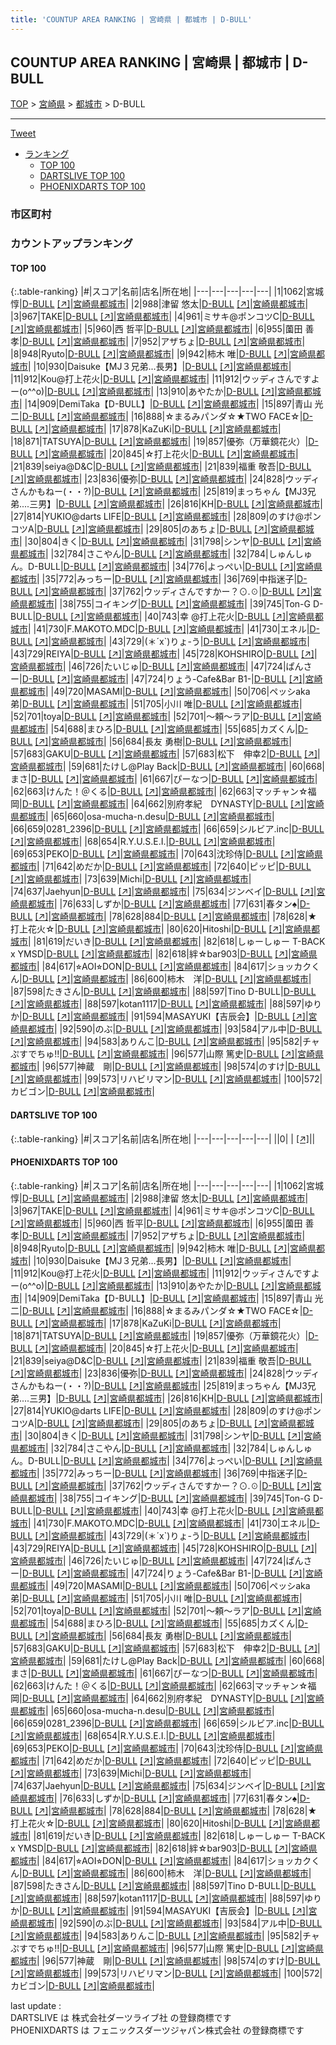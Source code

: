 ```yaml
---
title: 'COUNTUP AREA RANKING | 宮崎県 | 都城市 | D-BULL'
---
```

## COUNTUP AREA RANKING | 宮崎県 | 都城市 | D-BULL

[TOP](/darts/rank/) > [宮崎県](/darts/rank/宮崎県/) > [都城市](/darts/rank/宮崎県/都城市/) > D-BULL

___

<a href="https://twitter.com/share?ref_src=twsrc%5Etfw" data-text="COUNTUP AREA RANKING | 宮崎県都城市D-BULL" class="twitter-share-button" data-hashtags="DARTSLIVE,PHOENIXDARTS,darts,ダーツ" data-show-count="false">Tweet</a>

* [ランキング](#カウントアップランキング)
    * [TOP 100](#top-100)
    * [DARTSLIVE TOP 100](#dartslive-top-100)
    * [PHOENIXDARTS TOP 100](#phoenixdarts-top-100)

### 市区町村

<ul>

</ul>

### カウントアップランキング

#### TOP 100



{:.table-ranking}
|#|スコア|名前|店名|所在地|
|---|---|---|---|---|
|1|1062|<span class="rank-name-pd">宮城 惇</span>|<a href="/darts/rank/shops/9862.html">D-BULL</a> <a href="https://vs.phoenixdarts.com/jp/shop/shopDetailInfo/s_9862?s_seq=9862">[↗]</a>|<a href="/darts/rank/宮崎県/都城市">宮崎県都城市</a>|
|2|988|<span class="rank-name-pd">津留 悠太</span>|<a href="/darts/rank/shops/9862.html">D-BULL</a> <a href="https://vs.phoenixdarts.com/jp/shop/shopDetailInfo/s_9862?s_seq=9862">[↗]</a>|<a href="/darts/rank/宮崎県/都城市">宮崎県都城市</a>|
|3|967|<span class="rank-name-pd">TAKE</span>|<a href="/darts/rank/shops/9862.html">D-BULL</a> <a href="https://vs.phoenixdarts.com/jp/shop/shopDetailInfo/s_9862?s_seq=9862">[↗]</a>|<a href="/darts/rank/宮崎県/都城市">宮崎県都城市</a>|
|4|961|<span class="rank-name-pd">ミサキ@ポンコツC</span>|<a href="/darts/rank/shops/9862.html">D-BULL</a> <a href="https://vs.phoenixdarts.com/jp/shop/shopDetailInfo/s_9862?s_seq=9862">[↗]</a>|<a href="/darts/rank/宮崎県/都城市">宮崎県都城市</a>|
|5|960|<span class="rank-name-pd">西 哲平</span>|<a href="/darts/rank/shops/9862.html">D-BULL</a> <a href="https://vs.phoenixdarts.com/jp/shop/shopDetailInfo/s_9862?s_seq=9862">[↗]</a>|<a href="/darts/rank/宮崎県/都城市">宮崎県都城市</a>|
|6|955|<span class="rank-name-pd">薗田 善孝</span>|<a href="/darts/rank/shops/9862.html">D-BULL</a> <a href="https://vs.phoenixdarts.com/jp/shop/shopDetailInfo/s_9862?s_seq=9862">[↗]</a>|<a href="/darts/rank/宮崎県/都城市">宮崎県都城市</a>|
|7|952|<span class="rank-name-pd">アザちょ</span>|<a href="/darts/rank/shops/9862.html">D-BULL</a> <a href="https://vs.phoenixdarts.com/jp/shop/shopDetailInfo/s_9862?s_seq=9862">[↗]</a>|<a href="/darts/rank/宮崎県/都城市">宮崎県都城市</a>|
|8|948|<span class="rank-name-pd">Ryuto</span>|<a href="/darts/rank/shops/9862.html">D-BULL</a> <a href="https://vs.phoenixdarts.com/jp/shop/shopDetailInfo/s_9862?s_seq=9862">[↗]</a>|<a href="/darts/rank/宮崎県/都城市">宮崎県都城市</a>|
|9|942|<span class="rank-name-pd"><span class="pro-icon-pd"></span>柿木 唯</span>|<a href="/darts/rank/shops/9862.html">D-BULL</a> <a href="https://vs.phoenixdarts.com/jp/shop/shopDetailInfo/s_9862?s_seq=9862">[↗]</a>|<a href="/darts/rank/宮崎県/都城市">宮崎県都城市</a>|
|10|930|<span class="rank-name-pd">Daisuke【MJ３兄弟...長男】</span>|<a href="/darts/rank/shops/9862.html">D-BULL</a> <a href="https://vs.phoenixdarts.com/jp/shop/shopDetailInfo/s_9862?s_seq=9862">[↗]</a>|<a href="/darts/rank/宮崎県/都城市">宮崎県都城市</a>|
|11|912|<span class="rank-name-pd">Kou@打上花火</span>|<a href="/darts/rank/shops/9862.html">D-BULL</a> <a href="https://vs.phoenixdarts.com/jp/shop/shopDetailInfo/s_9862?s_seq=9862">[↗]</a>|<a href="/darts/rank/宮崎県/都城市">宮崎県都城市</a>|
|11|912|<span class="rank-name-pd">ウッディさんですよー(o^^o)</span>|<a href="/darts/rank/shops/9862.html">D-BULL</a> <a href="https://vs.phoenixdarts.com/jp/shop/shopDetailInfo/s_9862?s_seq=9862">[↗]</a>|<a href="/darts/rank/宮崎県/都城市">宮崎県都城市</a>|
|13|910|<span class="rank-name-pd">あやたか</span>|<a href="/darts/rank/shops/9862.html">D-BULL</a> <a href="https://vs.phoenixdarts.com/jp/shop/shopDetailInfo/s_9862?s_seq=9862">[↗]</a>|<a href="/darts/rank/宮崎県/都城市">宮崎県都城市</a>|
|14|909|<span class="rank-name-pd">DemiTaka【D-BULL】</span>|<a href="/darts/rank/shops/9862.html">D-BULL</a> <a href="https://vs.phoenixdarts.com/jp/shop/shopDetailInfo/s_9862?s_seq=9862">[↗]</a>|<a href="/darts/rank/宮崎県/都城市">宮崎県都城市</a>|
|15|897|<span class="rank-name-pd"><span class="pro-icon-pd"></span>青山 光二</span>|<a href="/darts/rank/shops/9862.html">D-BULL</a> <a href="https://vs.phoenixdarts.com/jp/shop/shopDetailInfo/s_9862?s_seq=9862">[↗]</a>|<a href="/darts/rank/宮崎県/都城市">宮崎県都城市</a>|
|16|888|<span class="rank-name-pd">☆まるみパンダ☆★TWO FACE☆</span>|<a href="/darts/rank/shops/9862.html">D-BULL</a> <a href="https://vs.phoenixdarts.com/jp/shop/shopDetailInfo/s_9862?s_seq=9862">[↗]</a>|<a href="/darts/rank/宮崎県/都城市">宮崎県都城市</a>|
|17|878|<span class="rank-name-pd">KaZuKi</span>|<a href="/darts/rank/shops/9862.html">D-BULL</a> <a href="https://vs.phoenixdarts.com/jp/shop/shopDetailInfo/s_9862?s_seq=9862">[↗]</a>|<a href="/darts/rank/宮崎県/都城市">宮崎県都城市</a>|
|18|871|<span class="rank-name-pd">TATSUYA</span>|<a href="/darts/rank/shops/9862.html">D-BULL</a> <a href="https://vs.phoenixdarts.com/jp/shop/shopDetailInfo/s_9862?s_seq=9862">[↗]</a>|<a href="/darts/rank/宮崎県/都城市">宮崎県都城市</a>|
|19|857|<span class="rank-name-pd">優弥（万華鏡花火）</span>|<a href="/darts/rank/shops/9862.html">D-BULL</a> <a href="https://vs.phoenixdarts.com/jp/shop/shopDetailInfo/s_9862?s_seq=9862">[↗]</a>|<a href="/darts/rank/宮崎県/都城市">宮崎県都城市</a>|
|20|845|<span class="rank-name-pd">☆打上花火</span>|<a href="/darts/rank/shops/9862.html">D-BULL</a> <a href="https://vs.phoenixdarts.com/jp/shop/shopDetailInfo/s_9862?s_seq=9862">[↗]</a>|<a href="/darts/rank/宮崎県/都城市">宮崎県都城市</a>|
|21|839|<span class="rank-name-pd">seiya@D&amp;C</span>|<a href="/darts/rank/shops/9862.html">D-BULL</a> <a href="https://vs.phoenixdarts.com/jp/shop/shopDetailInfo/s_9862?s_seq=9862">[↗]</a>|<a href="/darts/rank/宮崎県/都城市">宮崎県都城市</a>|
|21|839|<span class="rank-name-pd"><span class="pro-icon-pd"></span>福重 敬吾</span>|<a href="/darts/rank/shops/9862.html">D-BULL</a> <a href="https://vs.phoenixdarts.com/jp/shop/shopDetailInfo/s_9862?s_seq=9862">[↗]</a>|<a href="/darts/rank/宮崎県/都城市">宮崎県都城市</a>|
|23|836|<span class="rank-name-pd">優弥</span>|<a href="/darts/rank/shops/9862.html">D-BULL</a> <a href="https://vs.phoenixdarts.com/jp/shop/shopDetailInfo/s_9862?s_seq=9862">[↗]</a>|<a href="/darts/rank/宮崎県/都城市">宮崎県都城市</a>|
|24|828|<span class="rank-name-pd">ウッディさんかもねー(・・?)</span>|<a href="/darts/rank/shops/9862.html">D-BULL</a> <a href="https://vs.phoenixdarts.com/jp/shop/shopDetailInfo/s_9862?s_seq=9862">[↗]</a>|<a href="/darts/rank/宮崎県/都城市">宮崎県都城市</a>|
|25|819|<span class="rank-name-pd">まっちゃん【MJ3兄弟....三男】</span>|<a href="/darts/rank/shops/9862.html">D-BULL</a> <a href="https://vs.phoenixdarts.com/jp/shop/shopDetailInfo/s_9862?s_seq=9862">[↗]</a>|<a href="/darts/rank/宮崎県/都城市">宮崎県都城市</a>|
|26|816|<span class="rank-name-pd">KH</span>|<a href="/darts/rank/shops/9862.html">D-BULL</a> <a href="https://vs.phoenixdarts.com/jp/shop/shopDetailInfo/s_9862?s_seq=9862">[↗]</a>|<a href="/darts/rank/宮崎県/都城市">宮崎県都城市</a>|
|27|814|<span class="rank-name-pd">YUKIO@darts LIFE</span>|<a href="/darts/rank/shops/9862.html">D-BULL</a> <a href="https://vs.phoenixdarts.com/jp/shop/shopDetailInfo/s_9862?s_seq=9862">[↗]</a>|<a href="/darts/rank/宮崎県/都城市">宮崎県都城市</a>|
|28|809|<span class="rank-name-pd">のすけ@ポンコツA</span>|<a href="/darts/rank/shops/9862.html">D-BULL</a> <a href="https://vs.phoenixdarts.com/jp/shop/shopDetailInfo/s_9862?s_seq=9862">[↗]</a>|<a href="/darts/rank/宮崎県/都城市">宮崎県都城市</a>|
|29|805|<span class="rank-name-pd">のあちょ</span>|<a href="/darts/rank/shops/9862.html">D-BULL</a> <a href="https://vs.phoenixdarts.com/jp/shop/shopDetailInfo/s_9862?s_seq=9862">[↗]</a>|<a href="/darts/rank/宮崎県/都城市">宮崎県都城市</a>|
|30|804|<span class="rank-name-pd">きく</span>|<a href="/darts/rank/shops/9862.html">D-BULL</a> <a href="https://vs.phoenixdarts.com/jp/shop/shopDetailInfo/s_9862?s_seq=9862">[↗]</a>|<a href="/darts/rank/宮崎県/都城市">宮崎県都城市</a>|
|31|798|<span class="rank-name-pd">シンヤ</span>|<a href="/darts/rank/shops/9862.html">D-BULL</a> <a href="https://vs.phoenixdarts.com/jp/shop/shopDetailInfo/s_9862?s_seq=9862">[↗]</a>|<a href="/darts/rank/宮崎県/都城市">宮崎県都城市</a>|
|32|784|<span class="rank-name-pd">さこやん</span>|<a href="/darts/rank/shops/9862.html">D-BULL</a> <a href="https://vs.phoenixdarts.com/jp/shop/shopDetailInfo/s_9862?s_seq=9862">[↗]</a>|<a href="/darts/rank/宮崎県/都城市">宮崎県都城市</a>|
|32|784|<span class="rank-name-pd">しゅんしゅん。D-BULL</span>|<a href="/darts/rank/shops/9862.html">D-BULL</a> <a href="https://vs.phoenixdarts.com/jp/shop/shopDetailInfo/s_9862?s_seq=9862">[↗]</a>|<a href="/darts/rank/宮崎県/都城市">宮崎県都城市</a>|
|34|776|<span class="rank-name-pd">よっぺい</span>|<a href="/darts/rank/shops/9862.html">D-BULL</a> <a href="https://vs.phoenixdarts.com/jp/shop/shopDetailInfo/s_9862?s_seq=9862">[↗]</a>|<a href="/darts/rank/宮崎県/都城市">宮崎県都城市</a>|
|35|772|<span class="rank-name-pd">みっちー</span>|<a href="/darts/rank/shops/9862.html">D-BULL</a> <a href="https://vs.phoenixdarts.com/jp/shop/shopDetailInfo/s_9862?s_seq=9862">[↗]</a>|<a href="/darts/rank/宮崎県/都城市">宮崎県都城市</a>|
|36|769|<span class="rank-name-pd">中指迷子</span>|<a href="/darts/rank/shops/9862.html">D-BULL</a> <a href="https://vs.phoenixdarts.com/jp/shop/shopDetailInfo/s_9862?s_seq=9862">[↗]</a>|<a href="/darts/rank/宮崎県/都城市">宮崎県都城市</a>|
|37|762|<span class="rank-name-pd">ウッディさんですかー？⊙⁠.⁠☉</span>|<a href="/darts/rank/shops/9862.html">D-BULL</a> <a href="https://vs.phoenixdarts.com/jp/shop/shopDetailInfo/s_9862?s_seq=9862">[↗]</a>|<a href="/darts/rank/宮崎県/都城市">宮崎県都城市</a>|
|38|755|<span class="rank-name-pd">コイキング</span>|<a href="/darts/rank/shops/9862.html">D-BULL</a> <a href="https://vs.phoenixdarts.com/jp/shop/shopDetailInfo/s_9862?s_seq=9862">[↗]</a>|<a href="/darts/rank/宮崎県/都城市">宮崎県都城市</a>|
|39|745|<span class="rank-name-pd">Ton-G D-BULL</span>|<a href="/darts/rank/shops/9862.html">D-BULL</a> <a href="https://vs.phoenixdarts.com/jp/shop/shopDetailInfo/s_9862?s_seq=9862">[↗]</a>|<a href="/darts/rank/宮崎県/都城市">宮崎県都城市</a>|
|40|743|<span class="rank-name-pd">幸 @打上花火</span>|<a href="/darts/rank/shops/9862.html">D-BULL</a> <a href="https://vs.phoenixdarts.com/jp/shop/shopDetailInfo/s_9862?s_seq=9862">[↗]</a>|<a href="/darts/rank/宮崎県/都城市">宮崎県都城市</a>|
|41|730|<span class="rank-name-pd">F.MAKOTO.MDC</span>|<a href="/darts/rank/shops/9862.html">D-BULL</a> <a href="https://vs.phoenixdarts.com/jp/shop/shopDetailInfo/s_9862?s_seq=9862">[↗]</a>|<a href="/darts/rank/宮崎県/都城市">宮崎県都城市</a>|
|41|730|<span class="rank-name-pd">エネル</span>|<a href="/darts/rank/shops/9862.html">D-BULL</a> <a href="https://vs.phoenixdarts.com/jp/shop/shopDetailInfo/s_9862?s_seq=9862">[↗]</a>|<a href="/darts/rank/宮崎県/都城市">宮崎県都城市</a>|
|43|729|<span class="rank-name-pd">(＊´x`)りょ-う</span>|<a href="/darts/rank/shops/9862.html">D-BULL</a> <a href="https://vs.phoenixdarts.com/jp/shop/shopDetailInfo/s_9862?s_seq=9862">[↗]</a>|<a href="/darts/rank/宮崎県/都城市">宮崎県都城市</a>|
|43|729|<span class="rank-name-pd">REIYA</span>|<a href="/darts/rank/shops/9862.html">D-BULL</a> <a href="https://vs.phoenixdarts.com/jp/shop/shopDetailInfo/s_9862?s_seq=9862">[↗]</a>|<a href="/darts/rank/宮崎県/都城市">宮崎県都城市</a>|
|45|728|<span class="rank-name-pd">KOHSHIRO</span>|<a href="/darts/rank/shops/9862.html">D-BULL</a> <a href="https://vs.phoenixdarts.com/jp/shop/shopDetailInfo/s_9862?s_seq=9862">[↗]</a>|<a href="/darts/rank/宮崎県/都城市">宮崎県都城市</a>|
|46|726|<span class="rank-name-pd">たいじゅ</span>|<a href="/darts/rank/shops/9862.html">D-BULL</a> <a href="https://vs.phoenixdarts.com/jp/shop/shopDetailInfo/s_9862?s_seq=9862">[↗]</a>|<a href="/darts/rank/宮崎県/都城市">宮崎県都城市</a>|
|47|724|<span class="rank-name-pd">ぱんさー</span>|<a href="/darts/rank/shops/9862.html">D-BULL</a> <a href="https://vs.phoenixdarts.com/jp/shop/shopDetailInfo/s_9862?s_seq=9862">[↗]</a>|<a href="/darts/rank/宮崎県/都城市">宮崎県都城市</a>|
|47|724|<span class="rank-name-pd">りょう-Cafe&amp;Bar B1-</span>|<a href="/darts/rank/shops/9862.html">D-BULL</a> <a href="https://vs.phoenixdarts.com/jp/shop/shopDetailInfo/s_9862?s_seq=9862">[↗]</a>|<a href="/darts/rank/宮崎県/都城市">宮崎県都城市</a>|
|49|720|<span class="rank-name-pd">MASAMI</span>|<a href="/darts/rank/shops/9862.html">D-BULL</a> <a href="https://vs.phoenixdarts.com/jp/shop/shopDetailInfo/s_9862?s_seq=9862">[↗]</a>|<a href="/darts/rank/宮崎県/都城市">宮崎県都城市</a>|
|50|706|<span class="rank-name-pd">ペッシaka弟</span>|<a href="/darts/rank/shops/9862.html">D-BULL</a> <a href="https://vs.phoenixdarts.com/jp/shop/shopDetailInfo/s_9862?s_seq=9862">[↗]</a>|<a href="/darts/rank/宮崎県/都城市">宮崎県都城市</a>|
|51|705|<span class="rank-name-pd"><span class="pro-icon-pd"></span>小川 唯</span>|<a href="/darts/rank/shops/9862.html">D-BULL</a> <a href="https://vs.phoenixdarts.com/jp/shop/shopDetailInfo/s_9862?s_seq=9862">[↗]</a>|<a href="/darts/rank/宮崎県/都城市">宮崎県都城市</a>|
|52|701|<span class="rank-name-pd">toya</span>|<a href="/darts/rank/shops/9862.html">D-BULL</a> <a href="https://vs.phoenixdarts.com/jp/shop/shopDetailInfo/s_9862?s_seq=9862">[↗]</a>|<a href="/darts/rank/宮崎県/都城市">宮崎県都城市</a>|
|52|701|<span class="rank-name-pd">～頼～ラア</span>|<a href="/darts/rank/shops/9862.html">D-BULL</a> <a href="https://vs.phoenixdarts.com/jp/shop/shopDetailInfo/s_9862?s_seq=9862">[↗]</a>|<a href="/darts/rank/宮崎県/都城市">宮崎県都城市</a>|
|54|688|<span class="rank-name-pd">まひろ</span>|<a href="/darts/rank/shops/9862.html">D-BULL</a> <a href="https://vs.phoenixdarts.com/jp/shop/shopDetailInfo/s_9862?s_seq=9862">[↗]</a>|<a href="/darts/rank/宮崎県/都城市">宮崎県都城市</a>|
|55|685|<span class="rank-name-pd">カズくん</span>|<a href="/darts/rank/shops/9862.html">D-BULL</a> <a href="https://vs.phoenixdarts.com/jp/shop/shopDetailInfo/s_9862?s_seq=9862">[↗]</a>|<a href="/darts/rank/宮崎県/都城市">宮崎県都城市</a>|
|56|684|<span class="rank-name-pd">長友 勇樹</span>|<a href="/darts/rank/shops/9862.html">D-BULL</a> <a href="https://vs.phoenixdarts.com/jp/shop/shopDetailInfo/s_9862?s_seq=9862">[↗]</a>|<a href="/darts/rank/宮崎県/都城市">宮崎県都城市</a>|
|57|683|<span class="rank-name-pd">GAKU</span>|<a href="/darts/rank/shops/9862.html">D-BULL</a> <a href="https://vs.phoenixdarts.com/jp/shop/shopDetailInfo/s_9862?s_seq=9862">[↗]</a>|<a href="/darts/rank/宮崎県/都城市">宮崎県都城市</a>|
|57|683|<span class="rank-name-pd">松下　伸幸2</span>|<a href="/darts/rank/shops/9862.html">D-BULL</a> <a href="https://vs.phoenixdarts.com/jp/shop/shopDetailInfo/s_9862?s_seq=9862">[↗]</a>|<a href="/darts/rank/宮崎県/都城市">宮崎県都城市</a>|
|59|681|<span class="rank-name-pd">たけし@Play Back</span>|<a href="/darts/rank/shops/9862.html">D-BULL</a> <a href="https://vs.phoenixdarts.com/jp/shop/shopDetailInfo/s_9862?s_seq=9862">[↗]</a>|<a href="/darts/rank/宮崎県/都城市">宮崎県都城市</a>|
|60|668|<span class="rank-name-pd">まさ</span>|<a href="/darts/rank/shops/9862.html">D-BULL</a> <a href="https://vs.phoenixdarts.com/jp/shop/shopDetailInfo/s_9862?s_seq=9862">[↗]</a>|<a href="/darts/rank/宮崎県/都城市">宮崎県都城市</a>|
|61|667|<span class="rank-name-pd">ぴーなつ</span>|<a href="/darts/rank/shops/9862.html">D-BULL</a> <a href="https://vs.phoenixdarts.com/jp/shop/shopDetailInfo/s_9862?s_seq=9862">[↗]</a>|<a href="/darts/rank/宮崎県/都城市">宮崎県都城市</a>|
|62|663|<span class="rank-name-pd">けんた！＠くる</span>|<a href="/darts/rank/shops/9862.html">D-BULL</a> <a href="https://vs.phoenixdarts.com/jp/shop/shopDetailInfo/s_9862?s_seq=9862">[↗]</a>|<a href="/darts/rank/宮崎県/都城市">宮崎県都城市</a>|
|62|663|<span class="rank-name-pd">マッチャン☆福岡</span>|<a href="/darts/rank/shops/9862.html">D-BULL</a> <a href="https://vs.phoenixdarts.com/jp/shop/shopDetailInfo/s_9862?s_seq=9862">[↗]</a>|<a href="/darts/rank/宮崎県/都城市">宮崎県都城市</a>|
|64|662|<span class="rank-name-pd">別府孝紀　DYNASTY</span>|<a href="/darts/rank/shops/9862.html">D-BULL</a> <a href="https://vs.phoenixdarts.com/jp/shop/shopDetailInfo/s_9862?s_seq=9862">[↗]</a>|<a href="/darts/rank/宮崎県/都城市">宮崎県都城市</a>|
|65|660|<span class="rank-name-pd">osa-mucha-n.desu</span>|<a href="/darts/rank/shops/9862.html">D-BULL</a> <a href="https://vs.phoenixdarts.com/jp/shop/shopDetailInfo/s_9862?s_seq=9862">[↗]</a>|<a href="/darts/rank/宮崎県/都城市">宮崎県都城市</a>|
|66|659|<span class="rank-name-pd">0281_2396</span>|<a href="/darts/rank/shops/9862.html">D-BULL</a> <a href="https://vs.phoenixdarts.com/jp/shop/shopDetailInfo/s_9862?s_seq=9862">[↗]</a>|<a href="/darts/rank/宮崎県/都城市">宮崎県都城市</a>|
|66|659|<span class="rank-name-pd">シルビア.inc</span>|<a href="/darts/rank/shops/9862.html">D-BULL</a> <a href="https://vs.phoenixdarts.com/jp/shop/shopDetailInfo/s_9862?s_seq=9862">[↗]</a>|<a href="/darts/rank/宮崎県/都城市">宮崎県都城市</a>|
|68|654|<span class="rank-name-pd">R.Y.U.S.E.I.</span>|<a href="/darts/rank/shops/9862.html">D-BULL</a> <a href="https://vs.phoenixdarts.com/jp/shop/shopDetailInfo/s_9862?s_seq=9862">[↗]</a>|<a href="/darts/rank/宮崎県/都城市">宮崎県都城市</a>|
|69|653|<span class="rank-name-pd">PEKO</span>|<a href="/darts/rank/shops/9862.html">D-BULL</a> <a href="https://vs.phoenixdarts.com/jp/shop/shopDetailInfo/s_9862?s_seq=9862">[↗]</a>|<a href="/darts/rank/宮崎県/都城市">宮崎県都城市</a>|
|70|643|<span class="rank-name-pd">沈珍侍</span>|<a href="/darts/rank/shops/9862.html">D-BULL</a> <a href="https://vs.phoenixdarts.com/jp/shop/shopDetailInfo/s_9862?s_seq=9862">[↗]</a>|<a href="/darts/rank/宮崎県/都城市">宮崎県都城市</a>|
|71|642|<span class="rank-name-pd">めだか</span>|<a href="/darts/rank/shops/9862.html">D-BULL</a> <a href="https://vs.phoenixdarts.com/jp/shop/shopDetailInfo/s_9862?s_seq=9862">[↗]</a>|<a href="/darts/rank/宮崎県/都城市">宮崎県都城市</a>|
|72|640|<span class="rank-name-pd">ピッピ</span>|<a href="/darts/rank/shops/9862.html">D-BULL</a> <a href="https://vs.phoenixdarts.com/jp/shop/shopDetailInfo/s_9862?s_seq=9862">[↗]</a>|<a href="/darts/rank/宮崎県/都城市">宮崎県都城市</a>|
|73|639|<span class="rank-name-pd">Michi</span>|<a href="/darts/rank/shops/9862.html">D-BULL</a> <a href="https://vs.phoenixdarts.com/jp/shop/shopDetailInfo/s_9862?s_seq=9862">[↗]</a>|<a href="/darts/rank/宮崎県/都城市">宮崎県都城市</a>|
|74|637|<span class="rank-name-pd">Jaehyun</span>|<a href="/darts/rank/shops/9862.html">D-BULL</a> <a href="https://vs.phoenixdarts.com/jp/shop/shopDetailInfo/s_9862?s_seq=9862">[↗]</a>|<a href="/darts/rank/宮崎県/都城市">宮崎県都城市</a>|
|75|634|<span class="rank-name-pd">ジンベイ</span>|<a href="/darts/rank/shops/9862.html">D-BULL</a> <a href="https://vs.phoenixdarts.com/jp/shop/shopDetailInfo/s_9862?s_seq=9862">[↗]</a>|<a href="/darts/rank/宮崎県/都城市">宮崎県都城市</a>|
|76|633|<span class="rank-name-pd">しずか</span>|<a href="/darts/rank/shops/9862.html">D-BULL</a> <a href="https://vs.phoenixdarts.com/jp/shop/shopDetailInfo/s_9862?s_seq=9862">[↗]</a>|<a href="/darts/rank/宮崎県/都城市">宮崎県都城市</a>|
|77|631|<span class="rank-name-pd">春タン♠️</span>|<a href="/darts/rank/shops/9862.html">D-BULL</a> <a href="https://vs.phoenixdarts.com/jp/shop/shopDetailInfo/s_9862?s_seq=9862">[↗]</a>|<a href="/darts/rank/宮崎県/都城市">宮崎県都城市</a>|
|78|628|<span class="rank-name-pd">884</span>|<a href="/darts/rank/shops/9862.html">D-BULL</a> <a href="https://vs.phoenixdarts.com/jp/shop/shopDetailInfo/s_9862?s_seq=9862">[↗]</a>|<a href="/darts/rank/宮崎県/都城市">宮崎県都城市</a>|
|78|628|<span class="rank-name-pd">★打上花火☆</span>|<a href="/darts/rank/shops/9862.html">D-BULL</a> <a href="https://vs.phoenixdarts.com/jp/shop/shopDetailInfo/s_9862?s_seq=9862">[↗]</a>|<a href="/darts/rank/宮崎県/都城市">宮崎県都城市</a>|
|80|620|<span class="rank-name-pd">Hitoshi</span>|<a href="/darts/rank/shops/9862.html">D-BULL</a> <a href="https://vs.phoenixdarts.com/jp/shop/shopDetailInfo/s_9862?s_seq=9862">[↗]</a>|<a href="/darts/rank/宮崎県/都城市">宮崎県都城市</a>|
|81|619|<span class="rank-name-pd">だいき</span>|<a href="/darts/rank/shops/9862.html">D-BULL</a> <a href="https://vs.phoenixdarts.com/jp/shop/shopDetailInfo/s_9862?s_seq=9862">[↗]</a>|<a href="/darts/rank/宮崎県/都城市">宮崎県都城市</a>|
|82|618|<span class="rank-name-pd">しゅーしゅー T-BACK x YMSD</span>|<a href="/darts/rank/shops/9862.html">D-BULL</a> <a href="https://vs.phoenixdarts.com/jp/shop/shopDetailInfo/s_9862?s_seq=9862">[↗]</a>|<a href="/darts/rank/宮崎県/都城市">宮崎県都城市</a>|
|82|618|<span class="rank-name-pd">絆☆bar903</span>|<a href="/darts/rank/shops/9862.html">D-BULL</a> <a href="https://vs.phoenixdarts.com/jp/shop/shopDetailInfo/s_9862?s_seq=9862">[↗]</a>|<a href="/darts/rank/宮崎県/都城市">宮崎県都城市</a>|
|84|617|<span class="rank-name-pd">⭐︎AOI⭐︎DON</span>|<a href="/darts/rank/shops/9862.html">D-BULL</a> <a href="https://vs.phoenixdarts.com/jp/shop/shopDetailInfo/s_9862?s_seq=9862">[↗]</a>|<a href="/darts/rank/宮崎県/都城市">宮崎県都城市</a>|
|84|617|<span class="rank-name-pd">ショッカクくん</span>|<a href="/darts/rank/shops/9862.html">D-BULL</a> <a href="https://vs.phoenixdarts.com/jp/shop/shopDetailInfo/s_9862?s_seq=9862">[↗]</a>|<a href="/darts/rank/宮崎県/都城市">宮崎県都城市</a>|
|86|600|<span class="rank-name-pd">柿木　洋</span>|<a href="/darts/rank/shops/9862.html">D-BULL</a> <a href="https://vs.phoenixdarts.com/jp/shop/shopDetailInfo/s_9862?s_seq=9862">[↗]</a>|<a href="/darts/rank/宮崎県/都城市">宮崎県都城市</a>|
|87|598|<span class="rank-name-pd">たきさん</span>|<a href="/darts/rank/shops/9862.html">D-BULL</a> <a href="https://vs.phoenixdarts.com/jp/shop/shopDetailInfo/s_9862?s_seq=9862">[↗]</a>|<a href="/darts/rank/宮崎県/都城市">宮崎県都城市</a>|
|88|597|<span class="rank-name-pd">Tino D-BULL</span>|<a href="/darts/rank/shops/9862.html">D-BULL</a> <a href="https://vs.phoenixdarts.com/jp/shop/shopDetailInfo/s_9862?s_seq=9862">[↗]</a>|<a href="/darts/rank/宮崎県/都城市">宮崎県都城市</a>|
|88|597|<span class="rank-name-pd">kotan1117</span>|<a href="/darts/rank/shops/9862.html">D-BULL</a> <a href="https://vs.phoenixdarts.com/jp/shop/shopDetailInfo/s_9862?s_seq=9862">[↗]</a>|<a href="/darts/rank/宮崎県/都城市">宮崎県都城市</a>|
|88|597|<span class="rank-name-pd">ゆりか</span>|<a href="/darts/rank/shops/9862.html">D-BULL</a> <a href="https://vs.phoenixdarts.com/jp/shop/shopDetailInfo/s_9862?s_seq=9862">[↗]</a>|<a href="/darts/rank/宮崎県/都城市">宮崎県都城市</a>|
|91|594|<span class="rank-name-pd">MASAYUKI【吉辰会】</span>|<a href="/darts/rank/shops/9862.html">D-BULL</a> <a href="https://vs.phoenixdarts.com/jp/shop/shopDetailInfo/s_9862?s_seq=9862">[↗]</a>|<a href="/darts/rank/宮崎県/都城市">宮崎県都城市</a>|
|92|590|<span class="rank-name-pd">のぶ</span>|<a href="/darts/rank/shops/9862.html">D-BULL</a> <a href="https://vs.phoenixdarts.com/jp/shop/shopDetailInfo/s_9862?s_seq=9862">[↗]</a>|<a href="/darts/rank/宮崎県/都城市">宮崎県都城市</a>|
|93|584|<span class="rank-name-pd">アル中</span>|<a href="/darts/rank/shops/9862.html">D-BULL</a> <a href="https://vs.phoenixdarts.com/jp/shop/shopDetailInfo/s_9862?s_seq=9862">[↗]</a>|<a href="/darts/rank/宮崎県/都城市">宮崎県都城市</a>|
|94|583|<span class="rank-name-pd">ありんこ</span>|<a href="/darts/rank/shops/9862.html">D-BULL</a> <a href="https://vs.phoenixdarts.com/jp/shop/shopDetailInfo/s_9862?s_seq=9862">[↗]</a>|<a href="/darts/rank/宮崎県/都城市">宮崎県都城市</a>|
|95|582|<span class="rank-name-pd">チャぷすでちゅ!!</span>|<a href="/darts/rank/shops/9862.html">D-BULL</a> <a href="https://vs.phoenixdarts.com/jp/shop/shopDetailInfo/s_9862?s_seq=9862">[↗]</a>|<a href="/darts/rank/宮崎県/都城市">宮崎県都城市</a>|
|96|577|<span class="rank-name-pd"><span class="pro-icon-pd"></span>山際 篤史</span>|<a href="/darts/rank/shops/9862.html">D-BULL</a> <a href="https://vs.phoenixdarts.com/jp/shop/shopDetailInfo/s_9862?s_seq=9862">[↗]</a>|<a href="/darts/rank/宮崎県/都城市">宮崎県都城市</a>|
|96|577|<span class="rank-name-pd">神蔵　剛</span>|<a href="/darts/rank/shops/9862.html">D-BULL</a> <a href="https://vs.phoenixdarts.com/jp/shop/shopDetailInfo/s_9862?s_seq=9862">[↗]</a>|<a href="/darts/rank/宮崎県/都城市">宮崎県都城市</a>|
|98|574|<span class="rank-name-pd">のすけ</span>|<a href="/darts/rank/shops/9862.html">D-BULL</a> <a href="https://vs.phoenixdarts.com/jp/shop/shopDetailInfo/s_9862?s_seq=9862">[↗]</a>|<a href="/darts/rank/宮崎県/都城市">宮崎県都城市</a>|
|99|573|<span class="rank-name-pd">リハビリマン</span>|<a href="/darts/rank/shops/9862.html">D-BULL</a> <a href="https://vs.phoenixdarts.com/jp/shop/shopDetailInfo/s_9862?s_seq=9862">[↗]</a>|<a href="/darts/rank/宮崎県/都城市">宮崎県都城市</a>|
|100|572|<span class="rank-name-pd">カビゴン</span>|<a href="/darts/rank/shops/9862.html">D-BULL</a> <a href="https://vs.phoenixdarts.com/jp/shop/shopDetailInfo/s_9862?s_seq=9862">[↗]</a>|<a href="/darts/rank/宮崎県/都城市">宮崎県都城市</a>|


#### DARTSLIVE TOP 100



{:.table-ranking}
|#|スコア|名前|店名|所在地|
|---|---|---|---|---|
||0|<span class="rank-name-dl"> </span>|<a href="/darts/rank/shops/.html"></a> <a href="">[↗]</a>|<a href="/darts/rank//"></a>|


#### PHOENIXDARTS TOP 100



{:.table-ranking}
|#|スコア|名前|店名|所在地|
|---|---|---|---|---|
|1|1062|<span class="rank-name-pd">宮城 惇</span>|<a href="/darts/rank/shops/9862.html">D-BULL</a> <a href="https://vs.phoenixdarts.com/jp/shop/shopDetailInfo/s_9862?s_seq=9862">[↗]</a>|<a href="/darts/rank/宮崎県/都城市">宮崎県都城市</a>|
|2|988|<span class="rank-name-pd">津留 悠太</span>|<a href="/darts/rank/shops/9862.html">D-BULL</a> <a href="https://vs.phoenixdarts.com/jp/shop/shopDetailInfo/s_9862?s_seq=9862">[↗]</a>|<a href="/darts/rank/宮崎県/都城市">宮崎県都城市</a>|
|3|967|<span class="rank-name-pd">TAKE</span>|<a href="/darts/rank/shops/9862.html">D-BULL</a> <a href="https://vs.phoenixdarts.com/jp/shop/shopDetailInfo/s_9862?s_seq=9862">[↗]</a>|<a href="/darts/rank/宮崎県/都城市">宮崎県都城市</a>|
|4|961|<span class="rank-name-pd">ミサキ@ポンコツC</span>|<a href="/darts/rank/shops/9862.html">D-BULL</a> <a href="https://vs.phoenixdarts.com/jp/shop/shopDetailInfo/s_9862?s_seq=9862">[↗]</a>|<a href="/darts/rank/宮崎県/都城市">宮崎県都城市</a>|
|5|960|<span class="rank-name-pd">西 哲平</span>|<a href="/darts/rank/shops/9862.html">D-BULL</a> <a href="https://vs.phoenixdarts.com/jp/shop/shopDetailInfo/s_9862?s_seq=9862">[↗]</a>|<a href="/darts/rank/宮崎県/都城市">宮崎県都城市</a>|
|6|955|<span class="rank-name-pd">薗田 善孝</span>|<a href="/darts/rank/shops/9862.html">D-BULL</a> <a href="https://vs.phoenixdarts.com/jp/shop/shopDetailInfo/s_9862?s_seq=9862">[↗]</a>|<a href="/darts/rank/宮崎県/都城市">宮崎県都城市</a>|
|7|952|<span class="rank-name-pd">アザちょ</span>|<a href="/darts/rank/shops/9862.html">D-BULL</a> <a href="https://vs.phoenixdarts.com/jp/shop/shopDetailInfo/s_9862?s_seq=9862">[↗]</a>|<a href="/darts/rank/宮崎県/都城市">宮崎県都城市</a>|
|8|948|<span class="rank-name-pd">Ryuto</span>|<a href="/darts/rank/shops/9862.html">D-BULL</a> <a href="https://vs.phoenixdarts.com/jp/shop/shopDetailInfo/s_9862?s_seq=9862">[↗]</a>|<a href="/darts/rank/宮崎県/都城市">宮崎県都城市</a>|
|9|942|<span class="rank-name-pd"><span class="pro-icon-pd"></span>柿木 唯</span>|<a href="/darts/rank/shops/9862.html">D-BULL</a> <a href="https://vs.phoenixdarts.com/jp/shop/shopDetailInfo/s_9862?s_seq=9862">[↗]</a>|<a href="/darts/rank/宮崎県/都城市">宮崎県都城市</a>|
|10|930|<span class="rank-name-pd">Daisuke【MJ３兄弟...長男】</span>|<a href="/darts/rank/shops/9862.html">D-BULL</a> <a href="https://vs.phoenixdarts.com/jp/shop/shopDetailInfo/s_9862?s_seq=9862">[↗]</a>|<a href="/darts/rank/宮崎県/都城市">宮崎県都城市</a>|
|11|912|<span class="rank-name-pd">Kou@打上花火</span>|<a href="/darts/rank/shops/9862.html">D-BULL</a> <a href="https://vs.phoenixdarts.com/jp/shop/shopDetailInfo/s_9862?s_seq=9862">[↗]</a>|<a href="/darts/rank/宮崎県/都城市">宮崎県都城市</a>|
|11|912|<span class="rank-name-pd">ウッディさんですよー(o^^o)</span>|<a href="/darts/rank/shops/9862.html">D-BULL</a> <a href="https://vs.phoenixdarts.com/jp/shop/shopDetailInfo/s_9862?s_seq=9862">[↗]</a>|<a href="/darts/rank/宮崎県/都城市">宮崎県都城市</a>|
|13|910|<span class="rank-name-pd">あやたか</span>|<a href="/darts/rank/shops/9862.html">D-BULL</a> <a href="https://vs.phoenixdarts.com/jp/shop/shopDetailInfo/s_9862?s_seq=9862">[↗]</a>|<a href="/darts/rank/宮崎県/都城市">宮崎県都城市</a>|
|14|909|<span class="rank-name-pd">DemiTaka【D-BULL】</span>|<a href="/darts/rank/shops/9862.html">D-BULL</a> <a href="https://vs.phoenixdarts.com/jp/shop/shopDetailInfo/s_9862?s_seq=9862">[↗]</a>|<a href="/darts/rank/宮崎県/都城市">宮崎県都城市</a>|
|15|897|<span class="rank-name-pd"><span class="pro-icon-pd"></span>青山 光二</span>|<a href="/darts/rank/shops/9862.html">D-BULL</a> <a href="https://vs.phoenixdarts.com/jp/shop/shopDetailInfo/s_9862?s_seq=9862">[↗]</a>|<a href="/darts/rank/宮崎県/都城市">宮崎県都城市</a>|
|16|888|<span class="rank-name-pd">☆まるみパンダ☆★TWO FACE☆</span>|<a href="/darts/rank/shops/9862.html">D-BULL</a> <a href="https://vs.phoenixdarts.com/jp/shop/shopDetailInfo/s_9862?s_seq=9862">[↗]</a>|<a href="/darts/rank/宮崎県/都城市">宮崎県都城市</a>|
|17|878|<span class="rank-name-pd">KaZuKi</span>|<a href="/darts/rank/shops/9862.html">D-BULL</a> <a href="https://vs.phoenixdarts.com/jp/shop/shopDetailInfo/s_9862?s_seq=9862">[↗]</a>|<a href="/darts/rank/宮崎県/都城市">宮崎県都城市</a>|
|18|871|<span class="rank-name-pd">TATSUYA</span>|<a href="/darts/rank/shops/9862.html">D-BULL</a> <a href="https://vs.phoenixdarts.com/jp/shop/shopDetailInfo/s_9862?s_seq=9862">[↗]</a>|<a href="/darts/rank/宮崎県/都城市">宮崎県都城市</a>|
|19|857|<span class="rank-name-pd">優弥（万華鏡花火）</span>|<a href="/darts/rank/shops/9862.html">D-BULL</a> <a href="https://vs.phoenixdarts.com/jp/shop/shopDetailInfo/s_9862?s_seq=9862">[↗]</a>|<a href="/darts/rank/宮崎県/都城市">宮崎県都城市</a>|
|20|845|<span class="rank-name-pd">☆打上花火</span>|<a href="/darts/rank/shops/9862.html">D-BULL</a> <a href="https://vs.phoenixdarts.com/jp/shop/shopDetailInfo/s_9862?s_seq=9862">[↗]</a>|<a href="/darts/rank/宮崎県/都城市">宮崎県都城市</a>|
|21|839|<span class="rank-name-pd">seiya@D&amp;C</span>|<a href="/darts/rank/shops/9862.html">D-BULL</a> <a href="https://vs.phoenixdarts.com/jp/shop/shopDetailInfo/s_9862?s_seq=9862">[↗]</a>|<a href="/darts/rank/宮崎県/都城市">宮崎県都城市</a>|
|21|839|<span class="rank-name-pd"><span class="pro-icon-pd"></span>福重 敬吾</span>|<a href="/darts/rank/shops/9862.html">D-BULL</a> <a href="https://vs.phoenixdarts.com/jp/shop/shopDetailInfo/s_9862?s_seq=9862">[↗]</a>|<a href="/darts/rank/宮崎県/都城市">宮崎県都城市</a>|
|23|836|<span class="rank-name-pd">優弥</span>|<a href="/darts/rank/shops/9862.html">D-BULL</a> <a href="https://vs.phoenixdarts.com/jp/shop/shopDetailInfo/s_9862?s_seq=9862">[↗]</a>|<a href="/darts/rank/宮崎県/都城市">宮崎県都城市</a>|
|24|828|<span class="rank-name-pd">ウッディさんかもねー(・・?)</span>|<a href="/darts/rank/shops/9862.html">D-BULL</a> <a href="https://vs.phoenixdarts.com/jp/shop/shopDetailInfo/s_9862?s_seq=9862">[↗]</a>|<a href="/darts/rank/宮崎県/都城市">宮崎県都城市</a>|
|25|819|<span class="rank-name-pd">まっちゃん【MJ3兄弟....三男】</span>|<a href="/darts/rank/shops/9862.html">D-BULL</a> <a href="https://vs.phoenixdarts.com/jp/shop/shopDetailInfo/s_9862?s_seq=9862">[↗]</a>|<a href="/darts/rank/宮崎県/都城市">宮崎県都城市</a>|
|26|816|<span class="rank-name-pd">KH</span>|<a href="/darts/rank/shops/9862.html">D-BULL</a> <a href="https://vs.phoenixdarts.com/jp/shop/shopDetailInfo/s_9862?s_seq=9862">[↗]</a>|<a href="/darts/rank/宮崎県/都城市">宮崎県都城市</a>|
|27|814|<span class="rank-name-pd">YUKIO@darts LIFE</span>|<a href="/darts/rank/shops/9862.html">D-BULL</a> <a href="https://vs.phoenixdarts.com/jp/shop/shopDetailInfo/s_9862?s_seq=9862">[↗]</a>|<a href="/darts/rank/宮崎県/都城市">宮崎県都城市</a>|
|28|809|<span class="rank-name-pd">のすけ@ポンコツA</span>|<a href="/darts/rank/shops/9862.html">D-BULL</a> <a href="https://vs.phoenixdarts.com/jp/shop/shopDetailInfo/s_9862?s_seq=9862">[↗]</a>|<a href="/darts/rank/宮崎県/都城市">宮崎県都城市</a>|
|29|805|<span class="rank-name-pd">のあちょ</span>|<a href="/darts/rank/shops/9862.html">D-BULL</a> <a href="https://vs.phoenixdarts.com/jp/shop/shopDetailInfo/s_9862?s_seq=9862">[↗]</a>|<a href="/darts/rank/宮崎県/都城市">宮崎県都城市</a>|
|30|804|<span class="rank-name-pd">きく</span>|<a href="/darts/rank/shops/9862.html">D-BULL</a> <a href="https://vs.phoenixdarts.com/jp/shop/shopDetailInfo/s_9862?s_seq=9862">[↗]</a>|<a href="/darts/rank/宮崎県/都城市">宮崎県都城市</a>|
|31|798|<span class="rank-name-pd">シンヤ</span>|<a href="/darts/rank/shops/9862.html">D-BULL</a> <a href="https://vs.phoenixdarts.com/jp/shop/shopDetailInfo/s_9862?s_seq=9862">[↗]</a>|<a href="/darts/rank/宮崎県/都城市">宮崎県都城市</a>|
|32|784|<span class="rank-name-pd">さこやん</span>|<a href="/darts/rank/shops/9862.html">D-BULL</a> <a href="https://vs.phoenixdarts.com/jp/shop/shopDetailInfo/s_9862?s_seq=9862">[↗]</a>|<a href="/darts/rank/宮崎県/都城市">宮崎県都城市</a>|
|32|784|<span class="rank-name-pd">しゅんしゅん。D-BULL</span>|<a href="/darts/rank/shops/9862.html">D-BULL</a> <a href="https://vs.phoenixdarts.com/jp/shop/shopDetailInfo/s_9862?s_seq=9862">[↗]</a>|<a href="/darts/rank/宮崎県/都城市">宮崎県都城市</a>|
|34|776|<span class="rank-name-pd">よっぺい</span>|<a href="/darts/rank/shops/9862.html">D-BULL</a> <a href="https://vs.phoenixdarts.com/jp/shop/shopDetailInfo/s_9862?s_seq=9862">[↗]</a>|<a href="/darts/rank/宮崎県/都城市">宮崎県都城市</a>|
|35|772|<span class="rank-name-pd">みっちー</span>|<a href="/darts/rank/shops/9862.html">D-BULL</a> <a href="https://vs.phoenixdarts.com/jp/shop/shopDetailInfo/s_9862?s_seq=9862">[↗]</a>|<a href="/darts/rank/宮崎県/都城市">宮崎県都城市</a>|
|36|769|<span class="rank-name-pd">中指迷子</span>|<a href="/darts/rank/shops/9862.html">D-BULL</a> <a href="https://vs.phoenixdarts.com/jp/shop/shopDetailInfo/s_9862?s_seq=9862">[↗]</a>|<a href="/darts/rank/宮崎県/都城市">宮崎県都城市</a>|
|37|762|<span class="rank-name-pd">ウッディさんですかー？⊙⁠.⁠☉</span>|<a href="/darts/rank/shops/9862.html">D-BULL</a> <a href="https://vs.phoenixdarts.com/jp/shop/shopDetailInfo/s_9862?s_seq=9862">[↗]</a>|<a href="/darts/rank/宮崎県/都城市">宮崎県都城市</a>|
|38|755|<span class="rank-name-pd">コイキング</span>|<a href="/darts/rank/shops/9862.html">D-BULL</a> <a href="https://vs.phoenixdarts.com/jp/shop/shopDetailInfo/s_9862?s_seq=9862">[↗]</a>|<a href="/darts/rank/宮崎県/都城市">宮崎県都城市</a>|
|39|745|<span class="rank-name-pd">Ton-G D-BULL</span>|<a href="/darts/rank/shops/9862.html">D-BULL</a> <a href="https://vs.phoenixdarts.com/jp/shop/shopDetailInfo/s_9862?s_seq=9862">[↗]</a>|<a href="/darts/rank/宮崎県/都城市">宮崎県都城市</a>|
|40|743|<span class="rank-name-pd">幸 @打上花火</span>|<a href="/darts/rank/shops/9862.html">D-BULL</a> <a href="https://vs.phoenixdarts.com/jp/shop/shopDetailInfo/s_9862?s_seq=9862">[↗]</a>|<a href="/darts/rank/宮崎県/都城市">宮崎県都城市</a>|
|41|730|<span class="rank-name-pd">F.MAKOTO.MDC</span>|<a href="/darts/rank/shops/9862.html">D-BULL</a> <a href="https://vs.phoenixdarts.com/jp/shop/shopDetailInfo/s_9862?s_seq=9862">[↗]</a>|<a href="/darts/rank/宮崎県/都城市">宮崎県都城市</a>|
|41|730|<span class="rank-name-pd">エネル</span>|<a href="/darts/rank/shops/9862.html">D-BULL</a> <a href="https://vs.phoenixdarts.com/jp/shop/shopDetailInfo/s_9862?s_seq=9862">[↗]</a>|<a href="/darts/rank/宮崎県/都城市">宮崎県都城市</a>|
|43|729|<span class="rank-name-pd">(＊´x`)りょ-う</span>|<a href="/darts/rank/shops/9862.html">D-BULL</a> <a href="https://vs.phoenixdarts.com/jp/shop/shopDetailInfo/s_9862?s_seq=9862">[↗]</a>|<a href="/darts/rank/宮崎県/都城市">宮崎県都城市</a>|
|43|729|<span class="rank-name-pd">REIYA</span>|<a href="/darts/rank/shops/9862.html">D-BULL</a> <a href="https://vs.phoenixdarts.com/jp/shop/shopDetailInfo/s_9862?s_seq=9862">[↗]</a>|<a href="/darts/rank/宮崎県/都城市">宮崎県都城市</a>|
|45|728|<span class="rank-name-pd">KOHSHIRO</span>|<a href="/darts/rank/shops/9862.html">D-BULL</a> <a href="https://vs.phoenixdarts.com/jp/shop/shopDetailInfo/s_9862?s_seq=9862">[↗]</a>|<a href="/darts/rank/宮崎県/都城市">宮崎県都城市</a>|
|46|726|<span class="rank-name-pd">たいじゅ</span>|<a href="/darts/rank/shops/9862.html">D-BULL</a> <a href="https://vs.phoenixdarts.com/jp/shop/shopDetailInfo/s_9862?s_seq=9862">[↗]</a>|<a href="/darts/rank/宮崎県/都城市">宮崎県都城市</a>|
|47|724|<span class="rank-name-pd">ぱんさー</span>|<a href="/darts/rank/shops/9862.html">D-BULL</a> <a href="https://vs.phoenixdarts.com/jp/shop/shopDetailInfo/s_9862?s_seq=9862">[↗]</a>|<a href="/darts/rank/宮崎県/都城市">宮崎県都城市</a>|
|47|724|<span class="rank-name-pd">りょう-Cafe&amp;Bar B1-</span>|<a href="/darts/rank/shops/9862.html">D-BULL</a> <a href="https://vs.phoenixdarts.com/jp/shop/shopDetailInfo/s_9862?s_seq=9862">[↗]</a>|<a href="/darts/rank/宮崎県/都城市">宮崎県都城市</a>|
|49|720|<span class="rank-name-pd">MASAMI</span>|<a href="/darts/rank/shops/9862.html">D-BULL</a> <a href="https://vs.phoenixdarts.com/jp/shop/shopDetailInfo/s_9862?s_seq=9862">[↗]</a>|<a href="/darts/rank/宮崎県/都城市">宮崎県都城市</a>|
|50|706|<span class="rank-name-pd">ペッシaka弟</span>|<a href="/darts/rank/shops/9862.html">D-BULL</a> <a href="https://vs.phoenixdarts.com/jp/shop/shopDetailInfo/s_9862?s_seq=9862">[↗]</a>|<a href="/darts/rank/宮崎県/都城市">宮崎県都城市</a>|
|51|705|<span class="rank-name-pd"><span class="pro-icon-pd"></span>小川 唯</span>|<a href="/darts/rank/shops/9862.html">D-BULL</a> <a href="https://vs.phoenixdarts.com/jp/shop/shopDetailInfo/s_9862?s_seq=9862">[↗]</a>|<a href="/darts/rank/宮崎県/都城市">宮崎県都城市</a>|
|52|701|<span class="rank-name-pd">toya</span>|<a href="/darts/rank/shops/9862.html">D-BULL</a> <a href="https://vs.phoenixdarts.com/jp/shop/shopDetailInfo/s_9862?s_seq=9862">[↗]</a>|<a href="/darts/rank/宮崎県/都城市">宮崎県都城市</a>|
|52|701|<span class="rank-name-pd">～頼～ラア</span>|<a href="/darts/rank/shops/9862.html">D-BULL</a> <a href="https://vs.phoenixdarts.com/jp/shop/shopDetailInfo/s_9862?s_seq=9862">[↗]</a>|<a href="/darts/rank/宮崎県/都城市">宮崎県都城市</a>|
|54|688|<span class="rank-name-pd">まひろ</span>|<a href="/darts/rank/shops/9862.html">D-BULL</a> <a href="https://vs.phoenixdarts.com/jp/shop/shopDetailInfo/s_9862?s_seq=9862">[↗]</a>|<a href="/darts/rank/宮崎県/都城市">宮崎県都城市</a>|
|55|685|<span class="rank-name-pd">カズくん</span>|<a href="/darts/rank/shops/9862.html">D-BULL</a> <a href="https://vs.phoenixdarts.com/jp/shop/shopDetailInfo/s_9862?s_seq=9862">[↗]</a>|<a href="/darts/rank/宮崎県/都城市">宮崎県都城市</a>|
|56|684|<span class="rank-name-pd">長友 勇樹</span>|<a href="/darts/rank/shops/9862.html">D-BULL</a> <a href="https://vs.phoenixdarts.com/jp/shop/shopDetailInfo/s_9862?s_seq=9862">[↗]</a>|<a href="/darts/rank/宮崎県/都城市">宮崎県都城市</a>|
|57|683|<span class="rank-name-pd">GAKU</span>|<a href="/darts/rank/shops/9862.html">D-BULL</a> <a href="https://vs.phoenixdarts.com/jp/shop/shopDetailInfo/s_9862?s_seq=9862">[↗]</a>|<a href="/darts/rank/宮崎県/都城市">宮崎県都城市</a>|
|57|683|<span class="rank-name-pd">松下　伸幸2</span>|<a href="/darts/rank/shops/9862.html">D-BULL</a> <a href="https://vs.phoenixdarts.com/jp/shop/shopDetailInfo/s_9862?s_seq=9862">[↗]</a>|<a href="/darts/rank/宮崎県/都城市">宮崎県都城市</a>|
|59|681|<span class="rank-name-pd">たけし@Play Back</span>|<a href="/darts/rank/shops/9862.html">D-BULL</a> <a href="https://vs.phoenixdarts.com/jp/shop/shopDetailInfo/s_9862?s_seq=9862">[↗]</a>|<a href="/darts/rank/宮崎県/都城市">宮崎県都城市</a>|
|60|668|<span class="rank-name-pd">まさ</span>|<a href="/darts/rank/shops/9862.html">D-BULL</a> <a href="https://vs.phoenixdarts.com/jp/shop/shopDetailInfo/s_9862?s_seq=9862">[↗]</a>|<a href="/darts/rank/宮崎県/都城市">宮崎県都城市</a>|
|61|667|<span class="rank-name-pd">ぴーなつ</span>|<a href="/darts/rank/shops/9862.html">D-BULL</a> <a href="https://vs.phoenixdarts.com/jp/shop/shopDetailInfo/s_9862?s_seq=9862">[↗]</a>|<a href="/darts/rank/宮崎県/都城市">宮崎県都城市</a>|
|62|663|<span class="rank-name-pd">けんた！＠くる</span>|<a href="/darts/rank/shops/9862.html">D-BULL</a> <a href="https://vs.phoenixdarts.com/jp/shop/shopDetailInfo/s_9862?s_seq=9862">[↗]</a>|<a href="/darts/rank/宮崎県/都城市">宮崎県都城市</a>|
|62|663|<span class="rank-name-pd">マッチャン☆福岡</span>|<a href="/darts/rank/shops/9862.html">D-BULL</a> <a href="https://vs.phoenixdarts.com/jp/shop/shopDetailInfo/s_9862?s_seq=9862">[↗]</a>|<a href="/darts/rank/宮崎県/都城市">宮崎県都城市</a>|
|64|662|<span class="rank-name-pd">別府孝紀　DYNASTY</span>|<a href="/darts/rank/shops/9862.html">D-BULL</a> <a href="https://vs.phoenixdarts.com/jp/shop/shopDetailInfo/s_9862?s_seq=9862">[↗]</a>|<a href="/darts/rank/宮崎県/都城市">宮崎県都城市</a>|
|65|660|<span class="rank-name-pd">osa-mucha-n.desu</span>|<a href="/darts/rank/shops/9862.html">D-BULL</a> <a href="https://vs.phoenixdarts.com/jp/shop/shopDetailInfo/s_9862?s_seq=9862">[↗]</a>|<a href="/darts/rank/宮崎県/都城市">宮崎県都城市</a>|
|66|659|<span class="rank-name-pd">0281_2396</span>|<a href="/darts/rank/shops/9862.html">D-BULL</a> <a href="https://vs.phoenixdarts.com/jp/shop/shopDetailInfo/s_9862?s_seq=9862">[↗]</a>|<a href="/darts/rank/宮崎県/都城市">宮崎県都城市</a>|
|66|659|<span class="rank-name-pd">シルビア.inc</span>|<a href="/darts/rank/shops/9862.html">D-BULL</a> <a href="https://vs.phoenixdarts.com/jp/shop/shopDetailInfo/s_9862?s_seq=9862">[↗]</a>|<a href="/darts/rank/宮崎県/都城市">宮崎県都城市</a>|
|68|654|<span class="rank-name-pd">R.Y.U.S.E.I.</span>|<a href="/darts/rank/shops/9862.html">D-BULL</a> <a href="https://vs.phoenixdarts.com/jp/shop/shopDetailInfo/s_9862?s_seq=9862">[↗]</a>|<a href="/darts/rank/宮崎県/都城市">宮崎県都城市</a>|
|69|653|<span class="rank-name-pd">PEKO</span>|<a href="/darts/rank/shops/9862.html">D-BULL</a> <a href="https://vs.phoenixdarts.com/jp/shop/shopDetailInfo/s_9862?s_seq=9862">[↗]</a>|<a href="/darts/rank/宮崎県/都城市">宮崎県都城市</a>|
|70|643|<span class="rank-name-pd">沈珍侍</span>|<a href="/darts/rank/shops/9862.html">D-BULL</a> <a href="https://vs.phoenixdarts.com/jp/shop/shopDetailInfo/s_9862?s_seq=9862">[↗]</a>|<a href="/darts/rank/宮崎県/都城市">宮崎県都城市</a>|
|71|642|<span class="rank-name-pd">めだか</span>|<a href="/darts/rank/shops/9862.html">D-BULL</a> <a href="https://vs.phoenixdarts.com/jp/shop/shopDetailInfo/s_9862?s_seq=9862">[↗]</a>|<a href="/darts/rank/宮崎県/都城市">宮崎県都城市</a>|
|72|640|<span class="rank-name-pd">ピッピ</span>|<a href="/darts/rank/shops/9862.html">D-BULL</a> <a href="https://vs.phoenixdarts.com/jp/shop/shopDetailInfo/s_9862?s_seq=9862">[↗]</a>|<a href="/darts/rank/宮崎県/都城市">宮崎県都城市</a>|
|73|639|<span class="rank-name-pd">Michi</span>|<a href="/darts/rank/shops/9862.html">D-BULL</a> <a href="https://vs.phoenixdarts.com/jp/shop/shopDetailInfo/s_9862?s_seq=9862">[↗]</a>|<a href="/darts/rank/宮崎県/都城市">宮崎県都城市</a>|
|74|637|<span class="rank-name-pd">Jaehyun</span>|<a href="/darts/rank/shops/9862.html">D-BULL</a> <a href="https://vs.phoenixdarts.com/jp/shop/shopDetailInfo/s_9862?s_seq=9862">[↗]</a>|<a href="/darts/rank/宮崎県/都城市">宮崎県都城市</a>|
|75|634|<span class="rank-name-pd">ジンベイ</span>|<a href="/darts/rank/shops/9862.html">D-BULL</a> <a href="https://vs.phoenixdarts.com/jp/shop/shopDetailInfo/s_9862?s_seq=9862">[↗]</a>|<a href="/darts/rank/宮崎県/都城市">宮崎県都城市</a>|
|76|633|<span class="rank-name-pd">しずか</span>|<a href="/darts/rank/shops/9862.html">D-BULL</a> <a href="https://vs.phoenixdarts.com/jp/shop/shopDetailInfo/s_9862?s_seq=9862">[↗]</a>|<a href="/darts/rank/宮崎県/都城市">宮崎県都城市</a>|
|77|631|<span class="rank-name-pd">春タン♠️</span>|<a href="/darts/rank/shops/9862.html">D-BULL</a> <a href="https://vs.phoenixdarts.com/jp/shop/shopDetailInfo/s_9862?s_seq=9862">[↗]</a>|<a href="/darts/rank/宮崎県/都城市">宮崎県都城市</a>|
|78|628|<span class="rank-name-pd">884</span>|<a href="/darts/rank/shops/9862.html">D-BULL</a> <a href="https://vs.phoenixdarts.com/jp/shop/shopDetailInfo/s_9862?s_seq=9862">[↗]</a>|<a href="/darts/rank/宮崎県/都城市">宮崎県都城市</a>|
|78|628|<span class="rank-name-pd">★打上花火☆</span>|<a href="/darts/rank/shops/9862.html">D-BULL</a> <a href="https://vs.phoenixdarts.com/jp/shop/shopDetailInfo/s_9862?s_seq=9862">[↗]</a>|<a href="/darts/rank/宮崎県/都城市">宮崎県都城市</a>|
|80|620|<span class="rank-name-pd">Hitoshi</span>|<a href="/darts/rank/shops/9862.html">D-BULL</a> <a href="https://vs.phoenixdarts.com/jp/shop/shopDetailInfo/s_9862?s_seq=9862">[↗]</a>|<a href="/darts/rank/宮崎県/都城市">宮崎県都城市</a>|
|81|619|<span class="rank-name-pd">だいき</span>|<a href="/darts/rank/shops/9862.html">D-BULL</a> <a href="https://vs.phoenixdarts.com/jp/shop/shopDetailInfo/s_9862?s_seq=9862">[↗]</a>|<a href="/darts/rank/宮崎県/都城市">宮崎県都城市</a>|
|82|618|<span class="rank-name-pd">しゅーしゅー T-BACK x YMSD</span>|<a href="/darts/rank/shops/9862.html">D-BULL</a> <a href="https://vs.phoenixdarts.com/jp/shop/shopDetailInfo/s_9862?s_seq=9862">[↗]</a>|<a href="/darts/rank/宮崎県/都城市">宮崎県都城市</a>|
|82|618|<span class="rank-name-pd">絆☆bar903</span>|<a href="/darts/rank/shops/9862.html">D-BULL</a> <a href="https://vs.phoenixdarts.com/jp/shop/shopDetailInfo/s_9862?s_seq=9862">[↗]</a>|<a href="/darts/rank/宮崎県/都城市">宮崎県都城市</a>|
|84|617|<span class="rank-name-pd">⭐︎AOI⭐︎DON</span>|<a href="/darts/rank/shops/9862.html">D-BULL</a> <a href="https://vs.phoenixdarts.com/jp/shop/shopDetailInfo/s_9862?s_seq=9862">[↗]</a>|<a href="/darts/rank/宮崎県/都城市">宮崎県都城市</a>|
|84|617|<span class="rank-name-pd">ショッカクくん</span>|<a href="/darts/rank/shops/9862.html">D-BULL</a> <a href="https://vs.phoenixdarts.com/jp/shop/shopDetailInfo/s_9862?s_seq=9862">[↗]</a>|<a href="/darts/rank/宮崎県/都城市">宮崎県都城市</a>|
|86|600|<span class="rank-name-pd">柿木　洋</span>|<a href="/darts/rank/shops/9862.html">D-BULL</a> <a href="https://vs.phoenixdarts.com/jp/shop/shopDetailInfo/s_9862?s_seq=9862">[↗]</a>|<a href="/darts/rank/宮崎県/都城市">宮崎県都城市</a>|
|87|598|<span class="rank-name-pd">たきさん</span>|<a href="/darts/rank/shops/9862.html">D-BULL</a> <a href="https://vs.phoenixdarts.com/jp/shop/shopDetailInfo/s_9862?s_seq=9862">[↗]</a>|<a href="/darts/rank/宮崎県/都城市">宮崎県都城市</a>|
|88|597|<span class="rank-name-pd">Tino D-BULL</span>|<a href="/darts/rank/shops/9862.html">D-BULL</a> <a href="https://vs.phoenixdarts.com/jp/shop/shopDetailInfo/s_9862?s_seq=9862">[↗]</a>|<a href="/darts/rank/宮崎県/都城市">宮崎県都城市</a>|
|88|597|<span class="rank-name-pd">kotan1117</span>|<a href="/darts/rank/shops/9862.html">D-BULL</a> <a href="https://vs.phoenixdarts.com/jp/shop/shopDetailInfo/s_9862?s_seq=9862">[↗]</a>|<a href="/darts/rank/宮崎県/都城市">宮崎県都城市</a>|
|88|597|<span class="rank-name-pd">ゆりか</span>|<a href="/darts/rank/shops/9862.html">D-BULL</a> <a href="https://vs.phoenixdarts.com/jp/shop/shopDetailInfo/s_9862?s_seq=9862">[↗]</a>|<a href="/darts/rank/宮崎県/都城市">宮崎県都城市</a>|
|91|594|<span class="rank-name-pd">MASAYUKI【吉辰会】</span>|<a href="/darts/rank/shops/9862.html">D-BULL</a> <a href="https://vs.phoenixdarts.com/jp/shop/shopDetailInfo/s_9862?s_seq=9862">[↗]</a>|<a href="/darts/rank/宮崎県/都城市">宮崎県都城市</a>|
|92|590|<span class="rank-name-pd">のぶ</span>|<a href="/darts/rank/shops/9862.html">D-BULL</a> <a href="https://vs.phoenixdarts.com/jp/shop/shopDetailInfo/s_9862?s_seq=9862">[↗]</a>|<a href="/darts/rank/宮崎県/都城市">宮崎県都城市</a>|
|93|584|<span class="rank-name-pd">アル中</span>|<a href="/darts/rank/shops/9862.html">D-BULL</a> <a href="https://vs.phoenixdarts.com/jp/shop/shopDetailInfo/s_9862?s_seq=9862">[↗]</a>|<a href="/darts/rank/宮崎県/都城市">宮崎県都城市</a>|
|94|583|<span class="rank-name-pd">ありんこ</span>|<a href="/darts/rank/shops/9862.html">D-BULL</a> <a href="https://vs.phoenixdarts.com/jp/shop/shopDetailInfo/s_9862?s_seq=9862">[↗]</a>|<a href="/darts/rank/宮崎県/都城市">宮崎県都城市</a>|
|95|582|<span class="rank-name-pd">チャぷすでちゅ!!</span>|<a href="/darts/rank/shops/9862.html">D-BULL</a> <a href="https://vs.phoenixdarts.com/jp/shop/shopDetailInfo/s_9862?s_seq=9862">[↗]</a>|<a href="/darts/rank/宮崎県/都城市">宮崎県都城市</a>|
|96|577|<span class="rank-name-pd"><span class="pro-icon-pd"></span>山際 篤史</span>|<a href="/darts/rank/shops/9862.html">D-BULL</a> <a href="https://vs.phoenixdarts.com/jp/shop/shopDetailInfo/s_9862?s_seq=9862">[↗]</a>|<a href="/darts/rank/宮崎県/都城市">宮崎県都城市</a>|
|96|577|<span class="rank-name-pd">神蔵　剛</span>|<a href="/darts/rank/shops/9862.html">D-BULL</a> <a href="https://vs.phoenixdarts.com/jp/shop/shopDetailInfo/s_9862?s_seq=9862">[↗]</a>|<a href="/darts/rank/宮崎県/都城市">宮崎県都城市</a>|
|98|574|<span class="rank-name-pd">のすけ</span>|<a href="/darts/rank/shops/9862.html">D-BULL</a> <a href="https://vs.phoenixdarts.com/jp/shop/shopDetailInfo/s_9862?s_seq=9862">[↗]</a>|<a href="/darts/rank/宮崎県/都城市">宮崎県都城市</a>|
|99|573|<span class="rank-name-pd">リハビリマン</span>|<a href="/darts/rank/shops/9862.html">D-BULL</a> <a href="https://vs.phoenixdarts.com/jp/shop/shopDetailInfo/s_9862?s_seq=9862">[↗]</a>|<a href="/darts/rank/宮崎県/都城市">宮崎県都城市</a>|
|100|572|<span class="rank-name-pd">カビゴン</span>|<a href="/darts/rank/shops/9862.html">D-BULL</a> <a href="https://vs.phoenixdarts.com/jp/shop/shopDetailInfo/s_9862?s_seq=9862">[↗]</a>|<a href="/darts/rank/宮崎県/都城市">宮崎県都城市</a>|


<div class="footer border-top border-gray-light mt-5 pt-3 text-right text-gray">
    last update : <span style="font-weight: italic" id="foot_last_modified"></span><br />
    DARTSLIVE は 株式会社ダーツライブ社 の登録商標です<br />
    PHOENIXDARTS は フェニックスダーツジャパン株式会社 の登録商標です<br />
</div>

<script src="https://cdnjs.cloudflare.com/ajax/libs/jquery.tablesorter/2.31.3/js/jquery.tablesorter.min.js" integrity="sha512-qzgd5cYSZcosqpzpn7zF2ZId8f/8CHmFKZ8j7mU4OUXTNRd5g+ZHBPsgKEwoqxCtdQvExE5LprwwPAgoicguNg==" crossorigin="anonymous" referrerpolicy="no-referrer"></script>
<link rel="stylesheet" href="https://cdnjs.cloudflare.com/ajax/libs/jquery.tablesorter/2.31.3/css/theme.default.min.css" integrity="sha512-wghhOJkjQX0Lh3NSWvNKeZ0ZpNn+SPVXX1Qyc9OCaogADktxrBiBdKGDoqVUOyhStvMBmJQ8ZdMHiR3wuEq8+w==" crossorigin="anonymous" referrerpolicy="no-referrer" />
<script>
$(function() {
    $(".table-ranking").tablesorter({sortList:[[0, 0]]});
    $("#foot_last_modified").text(formatDate(new Date(document.lastModified), 'yyyy-MM-dd HH:mm:ss'));
});
</script>

<script async src="https://platform.twitter.com/widgets.js" charset="utf-8"></script>